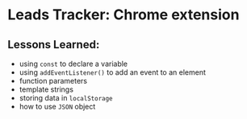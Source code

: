 # Leads Tracker: Chrome extension

## Lessons Learned:
- using `const` to declare a variable
- using `addEventListener()` to add an event to an element
- function parameters
- template strings
- storing data in `localStorage`
- how to use `JSON` object